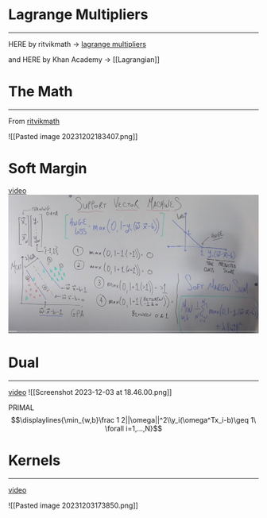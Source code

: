# Lagrange Multipliers
---

HERE by ritvikmath -> [lagrange multipliers](https://www.youtube.com/watch?v=6oZT72-nnyI)

and HERE by Khan Academy -> [[Lagrangian]]

# The Math
---
From [ritvikmath](https://www.youtube.com/watch?v=bM4_AstaBZo)

![[Pasted image 20231202183407.png]]

# Soft Margin
[video](https://www.youtube.com/watch?v=IjSfa7Q8ngs&list=PLvcbYUQ5t0UH2MS_B6maLNJhK0jNyPJUY&index=72)
![](_myMedia/Pasted%20image%2020240216120840.png)


# Dual
---
[video](https://www.youtube.com/watch?v=6-ntMIaJpm0&list=PLvcbYUQ5t0UH2MS_B6maLNJhK0jNyPJUY&index=59)
![[Screenshot 2023-12-03 at 18.46.00.png]]

PRIMAL $$\displaylines{\min_{w,b}\frac 1 2||\omega||^2\\y_i(\omega^Tx_i-b)\geq 1\ \forall i=1,...,N}$$



# Kernels
---
[video](https://www.youtube.com/watch?v=OKFMZQyDROI&list=PLvcbYUQ5t0UH2MS_B6maLNJhK0jNyPJUY&index=57)

![[Pasted image 20231203173850.png]]


